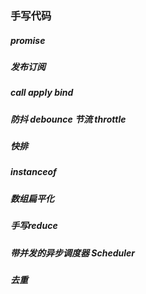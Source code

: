 ### 手写代码

##### promise

##### 发布订阅

##### call apply bind

##### 防抖 debounce 节流 throttle

##### 快排

##### instanceof

##### 数组扁平化

##### 手写reduce

##### 带并发的异步调度器 Scheduler

##### 去重